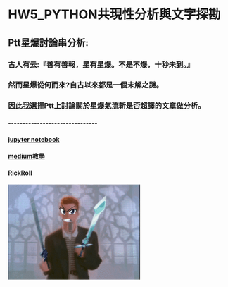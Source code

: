 # HW5_PYTHON共現性分析與文字探勘
## Ptt星爆討論串分析:
### 古人有云:『善有善報，星有星爆。不是不爆，十秒未到。』
### 然而星爆從何而來?自古以來都是一個未解之謎。
### 因此我選擇Ptt上討論關於星爆氣流斬是否超譯的文章做分析。
#### -------------------------------
#### [jupyter notebook](https://github.com/Robbish1106/PL/blob/main/hw5/HW5.ipynb)
#### [medium教學](https://medium.com/@robbishsabo/ptt%E6%98%9F%E7%88%86%E5%BB%A2%E6%96%87%E7%9A%84%E5%85%B1%E7%8F%BE%E6%80%A7%E5%88%86%E6%9E%90%E8%88%87%E5%85%B1%E7%8F%BE%E7%9F%A9%E9%99%A3%E5%91%88%E7%8F%BE-d193743c494b)
#### RickRoll
![image](https://github.com/Robbish1106/PL/blob/main/hw5/4d7000bd80fabb83e920ad9173da4233.gif)
